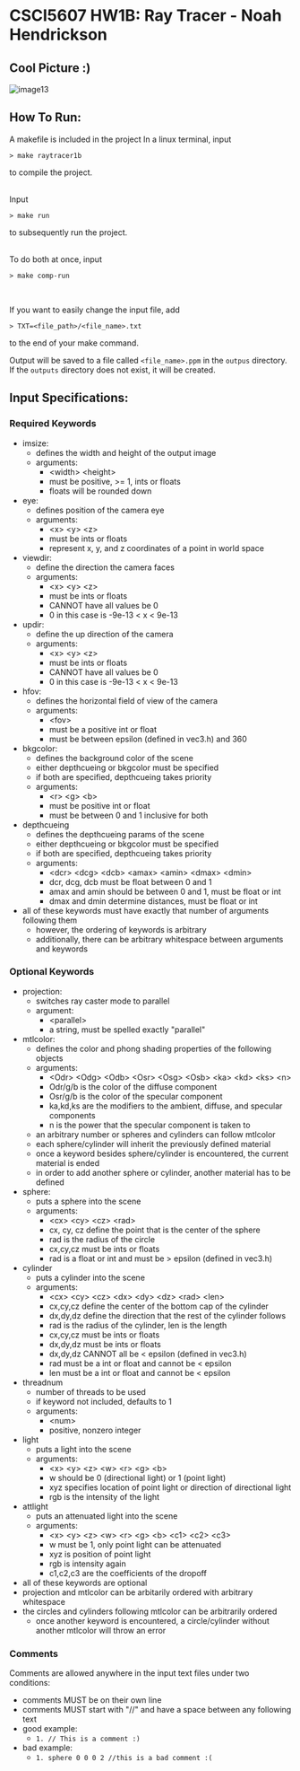 # CSCI5607 HW1B: Ray Tracer - Noah Hendrickson

## Cool Picture :)
![image13](outputs/kiwer.png)

## How To Run:

A makefile is included in the project
In a linux terminal, input
```
> make raytracer1b
```
to compile the project. <br><br>

Input
```
> make run
```
to subsequently run the project. <br><br>

To do both at once, input
```
> make comp-run
```
<br>

If you want to easily change the input file, add 
```
> TXT=<file_path>/<file_name>.txt
```
to the end of your make command.

Output will be saved to a file called ```<file_name>.ppm``` in the ```outpus``` directory.
If the ```outputs``` directory does not exist, it will be created.

## Input Specifications:

### **Required Keywords**
- imsize:
    - defines the width and height of the output image
    - arguments:
        - \<width> \<height>
        - must be positive, >= 1, ints or floats
        - floats will be rounded down
- eye:
    - defines position of the camera eye
    - arguments:
        - \<x> \<y> \<z>
        - must be ints or floats
        - represent x, y, and z coordinates of a point in world space
- viewdir:
    - define the direction the camera faces
    - arguments:
        - \<x> \<y> \<z>
        - must be ints or floats
        - CANNOT have all values be 0
        - 0 in this case is -9e-13 < x < 9e-13
- updir:
    - define the up direction of the camera
    - arguments:
        - \<x> \<y> \<z>
        - must be ints or floats
        - CANNOT have all values be 0
        - 0 in this case is -9e-13 < x < 9e-13
- hfov:
    - defines the horizontal field of view of the camera
    - arguments:
        - \<fov>
        - must be a positive int or float
        - must be between epsilon (defined in vec3.h) and 360
- bkgcolor:
    - defines the background color of the scene
    - either depthcueing or bkgcolor must be specified
    - if both are specified, depthcueing takes priority
    - arguments:
        - \<r> \<g> \<b>
        - must be positive int or float
        - must be between 0 and 1 inclusive for both
- depthcueing
    - defines the depthcueing params of the scene
    - either depthcueing or bkgcolor must be specified
    - if both are specified, depthcueing takes priority
    - arguments:
        - \<dcr> \<dcg> \<dcb> \<amax> \<amin> \<dmax> \<dmin>
        - dcr, dcg, dcb must be float between 0 and 1
        - amax and amin should be between 0 and 1, must be float or int
        - dmax and dmin determine distances, must be float or int
- all of these keywords must have exactly that number of arguments following them
    - however, the ordering of keywords is arbitrary
    - additionally, there can be arbitrary whitespace between arguments and keywords

### **Optional Keywords**
- projection:
    - switches ray caster mode to parallel
    - argument:
        - \<parallel>
        - a string, must be spelled exactly "parallel"
- mtlcolor:
    - defines the color and phong shading properties of the following objects
    - arguments:
        - \<Odr> \<Odg> \<Odb> \<Osr> \<Osg> \<Osb> \<ka> \<kd> \<ks> \<n>
        - Odr/g/b is the color of the diffuse component
        - Osr/g/b is the color of the specular component
        - ka,kd,ks are the modifiers to the ambient, diffuse, and specular components
        - n is the power that the specular component is taken to
    - an arbitrary number or spheres and cylinders can follow mtlcolor
    - each sphere/cylinder will inherit the previously defined material
    - once a keyword besides sphere/cylinder is encountered, the current material is ended
    - in order to add another sphere or cylinder, another material has to be defined
- sphere:
    - puts a sphere into the scene
    - arguments:
        - \<cx> \<cy> \<cz> \<rad>
        - cx, cy, cz define the point that is the center of the sphere
        - rad is the radius of the circle
        - cx,cy,cz must be ints or floats
        - rad is a float or int and must be > epsilon (defined in vec3.h)
- cylinder
    - puts a cylinder into the scene
    - arguments:
        - \<cx> \<cy> \<cz> \<dx> \<dy> \<dz> \<rad> \<len>
        - cx,cy,cz define the center of the bottom cap of the cylinder
        - dx,dy,dz define the direction that the rest of the cylinder follows
        - rad is the radius of the cylinder, len is the length 
        - cx,cy,cz must be ints or floats
        - dx,dy,dz must be ints or floats
        - dx,dy,dz CANNOT all be < epsilon (defined in vec3.h)
        - rad must be a int or float and cannot be < epsilon
        - len must be a int or float and cannot be < epsilon
- threadnum
    - number of threads to be used 
    - if keyword not included, defaults to 1
    - arguments:
        - \<num>
        - positive, nonzero integer
- light
    - puts a light into the scene
    - arguments:
        - \<x> \<y> \<z> \<w> \<r> \<g> \<b>
        - w should be 0 (directional light) or 1 (point light)
        - xyz specifies location of point light or direction of directional light
        - rgb is the intensity of the light
- attlight
    - puts an attenuated light into the scene
    - arguments:
        - \<x> \<y> \<z> \<w> \<r> \<g> \<b> \<c1> \<c2> \<c3>
        - w must be 1, only point light can be attenuated
        - xyz is position of point light
        - rgb is intensity again
        - c1,c2,c3 are the coefficients of the dropoff
- all of these keywords are optional 
- projection and mtlcolor can be arbitarily ordered with arbitrary whitespace
- the circles and cylinders following mtlcolor can be arbitrarily ordered
    - once another keyword is encountered, a circle/cylinder without another mtlcolor will throw an error

### **Comments**
Comments are allowed anywhere in the input text files under two conditions:
- comments MUST be on their own line
- comments MUST start with "//" and have a space between any following text
- good example:
    - ```1. // This is a comment :)```
- bad example:
    - ```1. sphere 0 0 0 2 //this is a bad comment :(```
